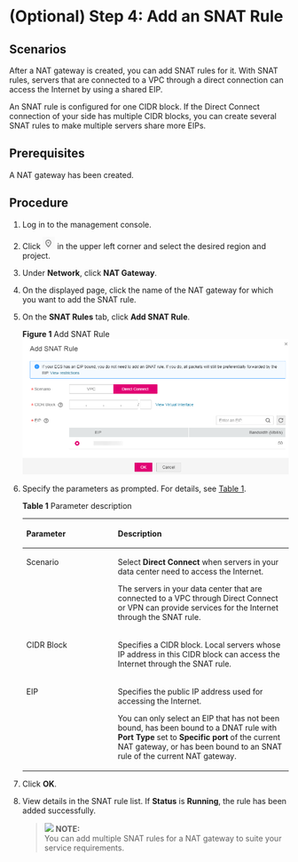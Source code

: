 # \(Optional\) Step 4: Add an SNAT Rule<a name="nat_qs_0017"></a>

## Scenarios<a name="section18103401105119"></a>

After a NAT gateway is created, you can add SNAT rules for it. With SNAT rules, servers that are connected to a VPC through a direct connection can access the Internet by using a shared EIP.

An SNAT rule is configured for one CIDR block. If the Direct Connect connection of your side has multiple CIDR blocks, you can create several SNAT rules to make multiple servers share more EIPs.

## Prerequisites<a name="section27241609"></a>

A NAT gateway has been created.

## Procedure<a name="section43847892"></a>

1.  Log in to the management console.
2.  Click  ![](figures/icon-region.png)  in the upper left corner and select the desired region and project.
3.  Under  **Network**, click  **NAT Gateway**.
4.  On the displayed page, click the name of the NAT gateway for which you want to add the SNAT rule.
5.  On the  **SNAT Rules**  tab, click  **Add SNAT Rule**.

    **Figure  1**  Add SNAT Rule<a name="fig1386671012585"></a>  
    ![](figures/add-snat-rule-1.png "add-snat-rule-1")

6.  Specify the parameters as prompted. For details, see  [Table 1](#table4272024117597).

    **Table  1**  Parameter description

    <a name="table4272024117597"></a>
    <table><thead align="left"><tr id="row3248015417597"><th class="cellrowborder" valign="top" width="34.36%" id="mcps1.2.3.1.1"><p id="p1364683317597"><a name="p1364683317597"></a><a name="p1364683317597"></a><strong id="b16362172412415"><a name="b16362172412415"></a><a name="b16362172412415"></a>Parameter</strong></p>
    </th>
    <th class="cellrowborder" valign="top" width="65.64%" id="mcps1.2.3.1.2"><p id="p1643000117597"><a name="p1643000117597"></a><a name="p1643000117597"></a><strong id="b13311726172418"><a name="b13311726172418"></a><a name="b13311726172418"></a>Description</strong></p>
    </th>
    </tr>
    </thead>
    <tbody><tr id="row144002379410"><td class="cellrowborder" valign="top" width="34.36%" headers="mcps1.2.3.1.1 "><p id="p2400173718417"><a name="p2400173718417"></a><a name="p2400173718417"></a>Scenario</p>
    </td>
    <td class="cellrowborder" valign="top" width="65.64%" headers="mcps1.2.3.1.2 "><p id="p4320122201011"><a name="p4320122201011"></a><a name="p4320122201011"></a>Select <strong id="b59414103915"><a name="b59414103915"></a><a name="b59414103915"></a>Direct Connect</strong> when servers in your data center need to access the Internet.</p>
    <p id="p555513762014"><a name="p555513762014"></a><a name="p555513762014"></a>The servers in your data center that are connected to a VPC through Direct Connect or VPN can provide services for the Internet through the SNAT rule.</p>
    </td>
    </tr>
    <tr id="row3209331417597"><td class="cellrowborder" valign="top" width="34.36%" headers="mcps1.2.3.1.1 "><p id="p1360713214112"><a name="p1360713214112"></a><a name="p1360713214112"></a>CIDR Block</p>
    </td>
    <td class="cellrowborder" valign="top" width="65.64%" headers="mcps1.2.3.1.2 "><p id="p182455013518"><a name="p182455013518"></a><a name="p182455013518"></a>Specifies a CIDR block. Local servers whose IP address in this CIDR block can access the Internet through the SNAT rule.</p>
    </td>
    </tr>
    <tr id="row5801532217597"><td class="cellrowborder" valign="top" width="34.36%" headers="mcps1.2.3.1.1 "><p id="p162061317597"><a name="p162061317597"></a><a name="p162061317597"></a>EIP</p>
    </td>
    <td class="cellrowborder" valign="top" width="65.64%" headers="mcps1.2.3.1.2 "><p id="en-us_topic_0127293981_p94462428451"><a name="en-us_topic_0127293981_p94462428451"></a><a name="en-us_topic_0127293981_p94462428451"></a>Specifies the public IP address used for accessing the Internet.</p>
    <p id="en-us_topic_0127293981_p578114194614"><a name="en-us_topic_0127293981_p578114194614"></a><a name="en-us_topic_0127293981_p578114194614"></a>You can only select an EIP that has not been bound, has been bound to a DNAT rule with <strong id="b123425222077"><a name="b123425222077"></a><a name="b123425222077"></a>Port Type</strong> set to <strong id="b534318229713"><a name="b534318229713"></a><a name="b534318229713"></a>Specific port</strong> of the current NAT gateway, or has been bound to an SNAT rule of the current NAT gateway.</p>
    </td>
    </tr>
    </tbody>
    </table>

7.  Click  **OK**.
8.  View details in the SNAT rule list. If  **Status**  is  **Running**, the rule has been added successfully.

    >![](/images/icon-note.gif) **NOTE:**   
    >You can add multiple SNAT rules for a NAT gateway to suite your service requirements.  


